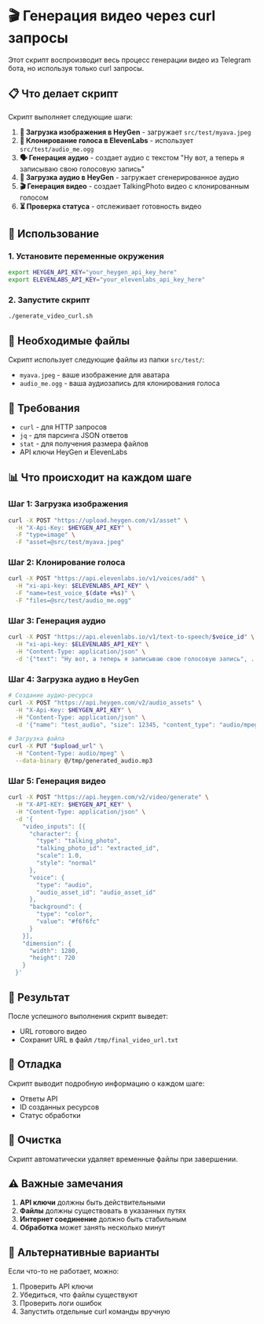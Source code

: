 # 🎬 Генерация видео через curl запросы

Этот скрипт воспроизводит весь процесс генерации видео из Telegram бота, но используя только curl запросы.

## 📋 Что делает скрипт

Скрипт выполняет следующие шаги:

1. **📸 Загрузка изображения в HeyGen** - загружает `src/test/myava.jpeg`
2. **🎤 Клонирование голоса в ElevenLabs** - использует `src/test/audio_me.ogg`
3. **🗣️ Генерация аудио** - создает аудио с текстом "Ну вот, а теперь я записываю свою голосовую запись"
4. **🎵 Загрузка аудио в HeyGen** - загружает сгенерированное аудио
5. **🎬 Генерация видео** - создает TalkingPhoto видео с клонированным голосом
6. **⏳ Проверка статуса** - отслеживает готовность видео

## 🚀 Использование

### 1. Установите переменные окружения

```bash
export HEYGEN_API_KEY="your_heygen_api_key_here"
export ELEVENLABS_API_KEY="your_elevenlabs_api_key_here"
```

### 2. Запустите скрипт

```bash
./generate_video_curl.sh
```

## 📁 Необходимые файлы

Скрипт использует следующие файлы из папки `src/test/`:

- `myava.jpeg` - ваше изображение для аватара
- `audio_me.ogg` - ваша аудиозапись для клонирования голоса

## 🔧 Требования

- `curl` - для HTTP запросов
- `jq` - для парсинга JSON ответов
- `stat` - для получения размера файлов
- API ключи HeyGen и ElevenLabs

## 📊 Что происходит на каждом шаге

### Шаг 1: Загрузка изображения
```bash
curl -X POST "https://upload.heygen.com/v1/asset" \
  -H "X-Api-Key: $HEYGEN_API_KEY" \
  -F "type=image" \
  -F "asset=@src/test/myava.jpeg"
```

### Шаг 2: Клонирование голоса
```bash
curl -X POST "https://api.elevenlabs.io/v1/voices/add" \
  -H "xi-api-key: $ELEVENLABS_API_KEY" \
  -F "name=test_voice_$(date +%s)" \
  -F "files=@src/test/audio_me.ogg"
```

### Шаг 3: Генерация аудио
```bash
curl -X POST "https://api.elevenlabs.io/v1/text-to-speech/$voice_id" \
  -H "xi-api-key: $ELEVENLABS_API_KEY" \
  -H "Content-Type: application/json" \
  -d '{"text": "Ну вот, а теперь я записываю свою голосовую запись", ...}'
```

### Шаг 4: Загрузка аудио в HeyGen
```bash
# Создание аудио-ресурса
curl -X POST "https://api.heygen.com/v2/audio_assets" \
  -H "X-Api-Key: $HEYGEN_API_KEY" \
  -H "Content-Type: application/json" \
  -d '{"name": "test_audio", "size": 12345, "content_type": "audio/mpeg"}'

# Загрузка файла
curl -X PUT "$upload_url" \
  -H "Content-Type: audio/mpeg" \
  --data-binary @/tmp/generated_audio.mp3
```

### Шаг 5: Генерация видео
```bash
curl -X POST "https://api.heygen.com/v2/video/generate" \
  -H "X-API-KEY: $HEYGEN_API_KEY" \
  -H "Content-Type: application/json" \
  -d '{
    "video_inputs": [{
      "character": {
        "type": "talking_photo",
        "talking_photo_id": "extracted_id",
        "scale": 1.0,
        "style": "normal"
      },
      "voice": {
        "type": "audio",
        "audio_asset_id": "audio_asset_id"
      },
      "background": {
        "type": "color",
        "value": "#f6f6fc"
      }
    }],
    "dimension": {
      "width": 1280,
      "height": 720
    }
  }'
```

## 🎯 Результат

После успешного выполнения скрипт выведет:
- URL готового видео
- Сохранит URL в файл `/tmp/final_video_url.txt`

## 🐛 Отладка

Скрипт выводит подробную информацию о каждом шаге:
- Ответы API
- ID созданных ресурсов
- Статус обработки

## 🧹 Очистка

Скрипт автоматически удаляет временные файлы при завершении.

## ⚠️ Важные замечания

1. **API ключи** должны быть действительными
2. **Файлы** должны существовать в указанных путях
3. **Интернет соединение** должно быть стабильным
4. **Обработка** может занять несколько минут

## 🔄 Альтернативные варианты

Если что-то не работает, можно:

1. Проверить API ключи
2. Убедиться, что файлы существуют
3. Проверить логи ошибок
4. Запустить отдельные curl команды вручную
